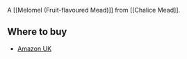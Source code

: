 A [[Melomel (Fruit-flavoured Mead)]] from [[Chalice Mead]].

## Where to buy

- [Amazon UK](https://amzn.to/3kHPCNC)


